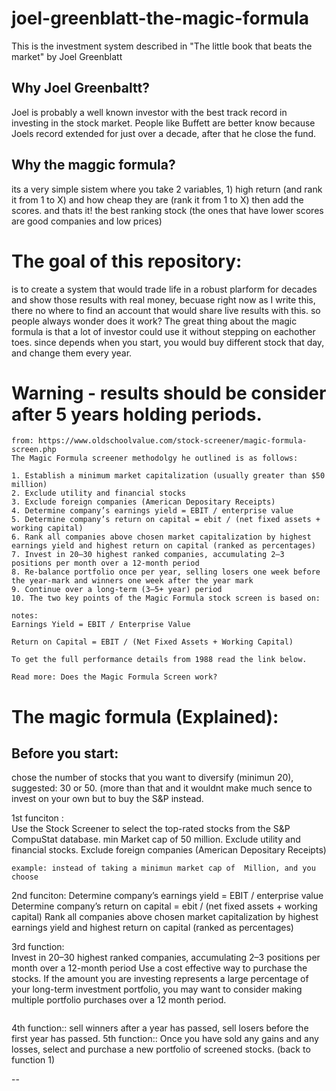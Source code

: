 # joel-greenblatt-the-magic-formula
This is the investment system described in "The little book that beats the market" by Joel Greenblatt

## Why Joel Greenbaltt?  
Joel is probably a well known investor with the best track record in investing in the stock market. People like Buffett are better know because Joels record extended for just over a decade, after that he close the fund. 

## Why the maggic formula?
its a very simple sistem where you take 2 variables, 1) high return (and rank it from 1 to X) and how cheap they are (rank it from 1 to X) then add the scores. and thats it! the best ranking stock (the ones that have lower scores are good companies and low prices)

# The goal of this repository:
is to create a system that would trade life in a robust plarform for decades and show those results with real money, becuase right now as I write this, there no where to find an account that would share live results with this. so people always wonder does it work? The great thing about the magic formula is that a lot of investor could use it without stepping on eachother toes. since depends when you start, you would buy different stock that day, and change them every year. 

 # Warning - results should be consider after 5 years holding periods.

```
from: https://www.oldschoolvalue.com/stock-screener/magic-formula-screen.php
The Magic Formula screener methodolgy he outlined is as follows:

1. Establish a minimum market capitalization (usually greater than $50 million)
2. Exclude utility and financial stocks
3. Exclude foreign companies (American Depositary Receipts)
4. Determine company’s earnings yield = EBIT / enterprise value
5. Determine company’s return on capital = ebit / (net fixed assets + working capital)
6. Rank all companies above chosen market capitalization by highest earnings yield and highest return on capital (ranked as percentages)
7. Invest in 20–30 highest ranked companies, accumulating 2–3 positions per month over a 12-month period
8. Re-balance portfolio once per year, selling losers one week before the year-mark and winners one week after the year mark
9. Continue over a long-term (3–5+ year) period
10. The two key points of the Magic Formula stock screen is based on:

notes:
Earnings Yield = EBIT / Enterprise Value

Return on Capital = EBIT / (Net Fixed Assets + Working Capital)

To get the full performance details from 1988 read the link below.

Read more: Does the Magic Formula Screen work?

```




# The magic formula (Explained):

## Before you start: 
chose the number of stocks that you want to diversify (minimun 20), suggested: 30 or 50. (more than that and it wouldnt make much sence to invest on your own but to buy the S&P instead.

1st funciton :  
Use the Stock Screener to select the top-rated stocks from the S&P CompuStat database. min Market cap of 50 million. Exclude utility and financial stocks. Exclude foreign companies (American Depositary Receipts)
```note: using odd market cap minimun size for a company can give you unique porfolios, 74 Million, you will get a different list.
example: instead of taking a minimun market cap of  Million, and you choose 
```
2nd funciton: 
Determine company’s earnings yield = EBIT / enterprise value
Determine company’s return on capital = ebit / (net fixed assets + working capital)
Rank all companies above chosen market capitalization by highest earnings yield and highest return on capital (ranked as percentages)

3rd function:  
Invest in 20–30 highest ranked companies, accumulating 2–3 positions per month over a 12-month period
Use a cost effective way to purchase the stocks. If the amount you are investing represents a large percentage of your long-term investment portfolio, you may want to consider making multiple portfolio purchases over a 12 month period.
```step 4th is designed based on actual tax laws that say that you can deduct taxes in stock that are lossing you money if you sell them before the end of the year, and you pay less taxes if you hold you winners for more than a year.
```
4th function:: 
sell winners after a year has passed, sell losers before the first year has passed.
5th function:: 
Once you have sold any gains and any losses, select and purchase a new portfolio of screened stocks. (back to function 1)

--

```Disclaimer: This not an investment adviser, brokerage firm, or investment company. "Magic Formula" is a term used to describe the investment strategy explained in The Little Book That Beats the Market. There is nothing "magical" about the formula, and the use of the formula does not guarantee performance or investment success.
